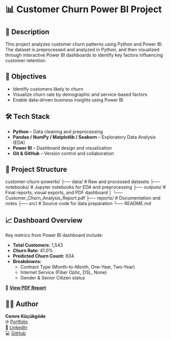 # 📊 Customer Churn Power BI Project

## 📝 Description
This project analyzes customer churn patterns using Python and Power BI.  
The dataset is preprocessed and analyzed in Python, and then visualized through interactive Power BI dashboards to identify key factors influencing customer retention.

## 🧠 Objectives
- Identify customers likely to churn
- Visualize churn rate by demographic and service-based factors
- Enable data-driven business insights using Power BI

## 🛠️ Tech Stack
- **Python** – Data cleaning and preprocessing  
- **Pandas / NumPy / Matplotlib / Seaborn** – Exploratory Data Analysis (EDA)  
- **Power BI** – Dashboard design and visualization  
- **Git & GitHub** – Version control and collaboration  

## 📂 Project Structure
customer-churn-powerbi/
├── data/ # Raw and processed datasets
├── notebooks/ # Jupyter notebooks for EDA and preprocessing
├── outputs/ # Final reports, visual exports, and PDF dashboard
│ └── Customer_Churn_Analysis_Report.pdf
├── reports/ # Documentation and notes
├── src/ # Source code for data preparation
└── README.md


## 📈 Dashboard Overview
Key metrics from Power BI dashboard include:
- **Total Customers:** 1,543  
- **Churn Rate:** 41.0%  
- **Predicted Churn Count:** 634  
- **Breakdowns:**  
  - Contract Type (Month-to-Month, One-Year, Two-Year)  
  - Internet Service (Fiber Optic, DSL, None)  
  - Gender & Senior Citizen status  

📎 **[View PDF Report](reports/powerbi/Customer_Churn_Analysis_Report.pdf)**


## 👩‍💻 Author
**Cemre Küçükgöde**  
🌐 [Portfolio](https://cemrekucukg.github.io/portfolio)  
💼 [LinkedIn](https://www.linkedin.com/in/cemrekucukg)  
💻 [GitHub](https://github.com/Cemrekucukg)
